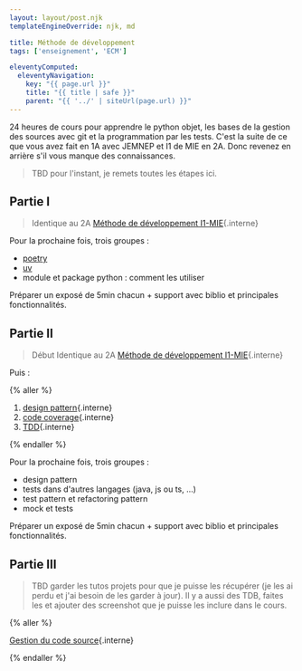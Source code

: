 ```yaml
---
layout: layout/post.njk 
templateEngineOverride: njk, md

title: Méthode de développement
tags: ['enseignement', 'ECM']

eleventyComputed:
  eleventyNavigation:
    key: "{{ page.url }}"
    title: "{{ title | safe }}"
    parent: "{{ '../' | siteUrl(page.url) }}"
---
```



24 heures de cours pour apprendre le python objet, les bases de la gestion des sources avec git et la programmation par les tests. C'est la suite de ce que vous avez fait en 1A avec JEMNEP et I1 de MIE en 2A. Donc revenez en arrière s'il vous manque des connaissances.

> TBD pour l'instant, je remets toutes les étapes ici.

## Partie I

> Identique au 2A [Méthode de développement I1-MIE](/enseignements/ecm/2A/cdp/){.interne}

Pour la prochaine fois, trois groupes :

- [poetry](https://python-poetry.org/)
- [uv](https://docs.astral.sh/uv/)
- module et package python : comment les utiliser

Préparer un exposé de 5min chacun + support avec biblio et principales fonctionnalités.

## Partie II

> Début Identique au 2A [Méthode de développement I1-MIE](/enseignements/ecm/2A/cdp/){.interne}

Puis :

{% aller %}

1. [design pattern](/cours/coder-et-développer/programmation-objet/design-patterns/){.interne}
2. [code coverage](/cours/coder-et-développer/couverture-de-code/){.interne}
3. [TDD](/cours/coder-et-développer/projet-TDD/){.interne}

{% endaller %}

Pour la prochaine fois, trois groupes :

- design pattern
- tests dans d'autres langages (java, js ou ts, ...)
- test pattern et refactoring pattern
- mock et tests

Préparer un exposé de 5min chacun + support avec biblio et principales fonctionnalités.

## Partie III

> TBD garder les tutos projets pour que je puisse les récupérer (je les ai perdu et j'ai besoin de les garder à jour). Il y a aussi des TDB, faites les et ajouter des screenshot que je puisse les inclure dans le cours.

{% aller %}

[Gestion du code source](/cours/gestion-des-sources/){.interne}

{% endaller %}

<!-- > TBD git (bases cette année)
> TBD ci/cd (pour l'année prochaine) 
> - <https://www.youtube.com/watch?v=KnSBNd3b0qI&list=PLnFWJCugpwfwQgjlSg_-csiJbpBIze2qa>
> - le faire avec github actions ? Au temps 2 Sur leur serveur ? -->

<!-- TBD voir ce qui passe pour les 1A et décaler le I et II (le faire sans test mais y mettre l'interpréteur et le debogueur. Ajouter un tuto pour qu'il puisse montrer ce qu'est une variable. l'exécution d'une commande et d'une fonction) 

## Partie II : un algorithme

> TBD ici JEMNEP : input ≠ return et les fonctions. Un programme qui fait tout
>
> TBD ici tests et installation de pytest sur le python du système
> TBD voir la gestion des variables grace au débogueur.

## Partie III : un programme

> TBD ici JEMNEP : deux fichiers ou on sépare main et fonctions. On dit pourquoi
> TBD ici dépendances puis prog objet
> TBD en 3A on ajoute design et TDD

## Partie IV : Le projet

> TBD ici JEMNEP : un zip et le fichier requirement.txt + readme
> TBD ici git pour le projet
> puis virtualenv pour la gestion des dépendances.

-->

<!-- ## Partie I : Système

> L'environnement dans lequel on code.

### Utiliser son Système d'exploitation

> [JEMNEP](/enseignements/ecm/1A/jemnep/){.interne}

#### Utiliser le réseau

Connectez vous [au réseau Éduroam](https://www.eduroam.fr/) qui est le réseau des université européennes.

- login : votre adresse mail
- mot de passe : celui de l'ent ECM

Sous Linux vous pouvez cocher : *aucun certificat CA requis*.

#### Avoir un système opérationnel

Outils et logiciels très utiles pour l'utilisation raisonnée de son système.

- **sous Windows**, ayez un compte sur le [microsoft store](https://apps.microsoft.com/home?hl=fr-FR&gl=FR).
- **sous mac** installez <https://brew.sh/> qui vous permettra d'installer de nombreux package unix : [installer brew](/cours/système-et-réseau/bases-système/système-installation/brew/){.interne}.
- **sous Linux/Ubuntu**, cela vaut le coup de lire le tuto ci-après qui liste différents paquets utiles : [post-installation](/cours/système-et-réseau/linux/bases-linux/post-installation/){.interne}

Si votre système est vieux et que vous l'utiliser sans vous en occuper depuis longtemps, cela peut valoir le coup d'en faire une nouvelle installation. Ceci est optionnel si votre système fonctionne.

{% info %}
Cette étape est **optionnelle**. Ne la faites que si votre ordinateur commence à avoir des comportement erratique, signe d'un système malade.
{% endinfo %}
{% aller %}
[installation d'u nouveau système](/cours/système-et-réseau/bases-système/système-installation/){.interne}
{% endaller %}

### Connaissances minimales du Système d'Exploitation

> [JEMNEP](/enseignements/ecm/1A/jemnep/){.interne}

{% aller %}

[But d'un système d'exploitation](/cours/système-et-réseau/bases-système/bases/but){.interne}
{% endaller %}

{% aller %}
[Programmes et bibliothèques](/cours/système-et-réseau/bases-système/bases/interactions/fichiers-exécutable/){.interne}
{% endaller %}

### Dossiers et fichiers

#### Notion de chemin

> [JEMNEP](/enseignements/ecm/1A/jemnep/){.interne}

{% aller %}

[Naviguer dans un système de fichiers](/cours/système-et-réseau/bases-système/bases/interactions/fichiers-navigation/){.interne}

{% endaller %}

#### Terminal

> 3A

1. le [terminal](/cours/système-et-réseau/bases-système/terminal/){.interne} pour exécuter des programmes et naviguer dans le système de fichiers
2. le (power)shell
3. Exécution d'un programme grâce au path

## Partie II : coder un algorithme

### Exécuter du python

> TBD suivre le cours.
> TBD 
> 1. interpréteur (avec basthon) :
>     1. comprendre les langages interprété vs compilé
>     2. comprendre les variables et les objets
> 2. interpréteur ligne à ligne exécution. Pas pratique si plusieurs lignes -> spyder/notebook pour :
>     1. faire des fonctions avec spyder ou un notebook. différence entre print et return
>     2. comprendre les variables locales
> 3. Mais pas bien car ordre ds cellules important, on est pas sur que la prochaine exécution sera identique à l'ancienne : il faut refaire un interpréteur à chaque exécution.
>     1. installation d'un python puis on regarde si ça marche avec un terminal (en 1A ici on ouvre un terminal et on explique ce que c'est). En 3A on fait marcher le tout en : 1. trouver ou est le python ; on fait des chemins pour y arriver.
>     2. pour exécuter du python il va falloir créer des fichiers et les envoyer dans un interpréteur. On utilise un programme pour nous aider : vscode

### Coder un algorithme

> ici cours par défaut.
> TBD ajouter des choses sans tests dans un seul fichier pour comprendre comment tout ça fonctionne juste avec vscode.
> débogueur pour voir comment il s'exécute.

> le chemin pour savoir où exécuter son python avec vscode et son terminal intégré.

### Installer des modules

> installer des modules :
>   1A. numpy ou matplotlib :
>   2A. pytest
>   3A. code coverage.
> TBD en 2A on ajoute pytest en installant le module pytest

> TBD ici programme python et interpréteur



> TBD c'est un découpage du cours [coder et développer](/cours/coder-et-développer/){.interne}

#### Principes

L'interpréteur python est un programme dont le but est d'exécuter du code python qu'on lui passe. Il doit exister sur votre système, mais pour l'instant on va l'utiliser via le web.

{% aller %}
[interpréter du python](/cours/coder-et-développer/bases-programmation/principes/){.interne}
{% endaller %}





### TBD




#### Ordinateur pour le développement en python

Vous aurez besoin d'installer python et un logiciel pour programmer :

{% aller %}
[Installer python et un interpréteur](/cours/coder-et-développer/bases-programmation/interpréteur/){.interne}
{% endaller %}

#### Coder en python

> But : avoir confiance dans le code produit

{% aller %}

1. [lire et écrire du code](/cours/coder-et-développer/écrire-code/){.interne}
2. [comprendre et corriger un programme grace au debogeur](/cours/coder-et-développer/debugger/){.interne},  
3. [variables (locales), pile et _stackframe_](/cours/coder-et-développer/données-mémoire/){.interne}

{% endaller %}

#### Interpréteur python

> But : gérer les dépendances d'un projet entre développeurs. Tout le monde doit avoir les mêmes bibliothèques (nom et versions) installées.

{% aller %}

1. [versions de python](/cours/coder-et-développer/version-python/){.interne}
2. [virtualenv](/cours/coder-et-développer/environnements-virtuels/){.interne}
   1. pourquoi et comment avec vscode
   2. **[3A] :** à la main

{% endaller %}

#### Exécution (pas à pas) d'un programme

### TD

{% aller %}

1. faites les tutoriels du cours :
   1. de vscode
   2. lire et écrire en python
   3. débogueur
   4. faites un environnement virtuel, installez matplotlib et [faites le tutoriel](/cours/coder-et-développer/bases-programmation/matplotlib/){.interne} dans un vscode
2. Utilisez les exercices de la partie [on s'entraîne](/cours/coder-et-développer/projet-codes/){.interne} pour :
   1. installer un environnement virtuel par projet
   2. comprendre comment fonctionne le débogueur
   3. faire un code qui fonctionne

{% endaller %}

> TBD test : interpréteur vs programme / variable locale vs globale

### À faire


## Partie II : principes de développement

- [vscode](/cours/coder-et-développer/bases-programmation/éditeur-vscode/){.interne} (parties prise en main et utilisation de python)
- **[3A] :** [code coverage](/cours/coder-et-développer/couverture-de-code/){.interne}
- **[3A] :** modules et packages, exécution de ses propres packages
- [on s'entraîne](/cours/coder-et-développer/projet-codes/){.interne}

## Partie III : projets

1. tests :
   1. [lire et écrire du code](/cours/coder-et-développer/écrire-code/){.interne}
   2. s'il y a bien une chose que ne doit pas faire une IA, c'est écrire vos tests !
2. classes et objets
3. **[3A] :** design patterns
4. **[3A] :** programmation par les tests

## Partie IV : gestion des sources

1. principes
2. github, git app
3. git interne

## Liens

Basé sur les cours :

{% lien %}

- [Coder et développer en python](/cours/coder-et-développer){.interne}
- [Système et réseau](/cours_informatique/cours/système-et-réseau){.interne}

{% endlien %}
 -->